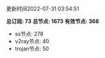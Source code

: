 更新时间2022-07-31 03:54:51

**总订阅: 73**
**总节点: 1673**
**有效节点: 368**
- ss节点: 278
- v2ray节点: 40
- trojan节点: 50
